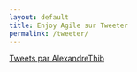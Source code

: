 ```yaml
---
layout: default
title: Enjoy Agile sur Tweeter
permalink: /tweeter/
---
```


<a class="twitter-timeline" href="https://twitter.com/AlexandreThib?ref_src={{site.url}}{{page.url}}">
  Tweets par AlexandreThib
</a> 
<script async src="https://platform.twitter.com/widgets.js" charset="utf-8"></script>